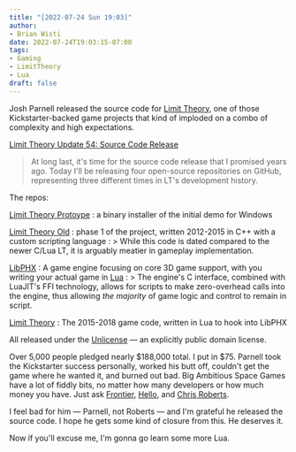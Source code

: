 ```yaml
---
title: "[2022-07-24 Sun 19:03]"
author:
- Brian Wisti
date: 2022-07-24T19:03:15-07:00
tags:
- Gaming
- LimitTheory
- Lua
draft: false
---
```


Josh Parnell released the source code for [Limit Theory][limit-theory], one of
those Kickstarter-backed game projects that kind of imploded on a combo of
complexity and high expectations.

[limit-theory]: http://ltheory.com

<!--more-->

[Limit Theory Update 54: Source Code Release](https://www.kickstarter.com/projects/joshparnell/limit-theory-an-infinite-procedural-space-game/posts/3564318)

> At long last, it's time for the source code release that I promised years ago. Today I'll be releasing four open-source repositories on GitHub, representing three different times in LT's development history.

The repos:

[Limit Theory Protoype](https://github.com/JoshParnell/ltprototype)
: a binary installer of the initial demo for Windows

[Limit Theory Old](https://github.com/JoshParnell/ltheory-old)
: phase 1 of the project, written 2012-2015 in C++ with a custom scripting language
: > While this code is dated compared to the newer C/Lua LT, it is arguably meatier in gameplay implementation.

[LibPHX](https://github.com/JoshParnell/libphx)
: A game engine focusing on core 3D game support, with you writing your actual game in [Lua][lua]
: > The engine's C interface, combined with LuaJIT's FFI technology, allows for scripts to make zero-overhead calls into the engine, thus allowing *the majority* of game logic and control to remain in script.

[Limit Theory](https://github.com/JoshParnell/ltheory)
: The 2015-2018 game code, written in Lua to hook into LibPHX

[lua]: https://lualang.org

All released under the [Unlicense][unlicense] — an explicitly public domain
license.

[unlicense]: https://unlicense.org

Over 5,000 people pledged nearly $188,000 total. I put in $75. Parnell took the
Kickstarter success personally, worked his butt off, couldn't get the game
where he wanted it, and burned out bad. Big Ambitious Space Games have a lot of
fiddly bits, no matter how many developers or how much money you have. Just ask
[Frontier][elite], [Hello][nms], and [Chris Roberts][star-citizen].

[elite]: https://www.elitedangerous.com
[nms]: https://www.nomanssky.com
[star-citizen]: https://robertsspaceindustries.com/star-citizen/



I feel bad for him — Parnell, not Roberts — and I'm grateful he released the source code. I hope he gets some kind of closure from this. He deserves it.

Now if you'll excuse me, I'm gonna go learn some more Lua.
